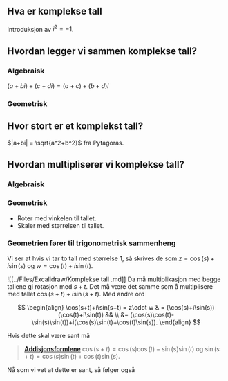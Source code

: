 ## Hva er komplekse tall

Introduksjon av $i^2 = -1$.

## Hvordan legger vi sammen komplekse tall?

### Algebraisk

$(a+bi)+(c+di) = (a+c)+(b+d)i$

### Geometrisk

## Hvor stort er et komplekst tall? 

$|a+bi|  = \sqrt{a^2+b^2}$ fra Pytagoras.

## Hvordan multipliserer vi komplekse tall?

### Algebraisk

### Geometrisk

- Roter med vinkelen til tallet.
- Skaler med størrelsen til tallet. 

### Geometrien fører til trigonometrisk sammenheng

Vi ser at hvis vi tar to tall med størrelse $1$, så skrives de som $z = \cos(s)+i\sin(s)$ og $w = \cos(t)+i\sin(t)$.

![[../Files/Excalidraw/Komplekse tall .md]]
Da må multiplikasjon med begge tallene gi rotasjon med $s+t$. Det må være det samme som å multiplisere med tallet $\cos(s+t)+i\sin(s+t)$. Med andre ord

$$
\begin{align} 
  \cos(s+t)+i\sin(s+t) = z\cdot w & = (\cos(s)+i\sin(s))(\cos(t)+i\sin(t)) && \\
  &= (\cos(s)\cos(t)-\sin(s)\sin(t))+i(\cos(s)\sin(t)+\cos(t)\sin(s)).
\end{align} 
$$

Hvis dette skal være sant må

> **[Addisjonsformlene](Trigonometri.md#Identiteter)**
> $\cos(s+t) = \cos(s)\cos(t)-\sin(s)\sin(t)$
> og
> $\sin(s+t) = \cos(s)\sin(t)+\cos (t)\sin(s)$.

Nå som vi vet at dette er sant, så følger også 

